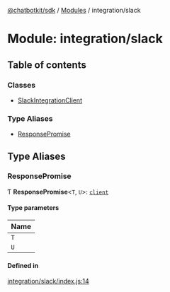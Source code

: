 [@chatbotkit/sdk](../README.md) / [Modules](../modules.md) / integration/slack

# Module: integration/slack

## Table of contents

### Classes

- [SlackIntegrationClient](../classes/integration_slack.SlackIntegrationClient.md)

### Type Aliases

- [ResponsePromise](integration_slack.md#responsepromise)

## Type Aliases

### ResponsePromise

Ƭ **ResponsePromise**\<`T`, `U`\>: [`client`](client.md)

#### Type parameters

| Name |
| :------ |
| `T` |
| `U` |

#### Defined in

[integration/slack/index.js:14](https://github.com/chatbotkit/node-sdk/blob/main/packages/sdk/src/integration/slack/index.js#L14)

